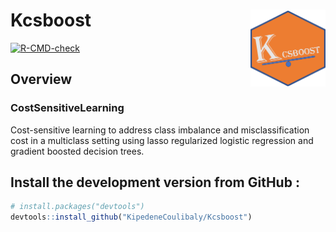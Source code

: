 # Kcsboost <img src="man/figures/Logo_Kcsboost.png" align="right" width="120" />
[![R-CMD-check](https://github.com/KipedeneCoulibaly/Kcsboost/workflows/R-CMD-check/badge.svg)](https://github.com/KipedeneCoulibaly/Kcsboost/actions)
<!--
[![Codecov testcoverage]()]()
[![CRAN_Status_Badge]()]()
[![Downloads]()]()-->

## Overview
### CostSensitiveLearning

Cost-sensitive learning to address class imbalance and misclassification cost in a multiclass setting using lasso regularized logistic regression and gradient boosted decision trees.

## Install the development version from GitHub :

``` r
# install.packages("devtools")
devtools::install_github("KipedeneCoulibaly/Kcsboost")
```
